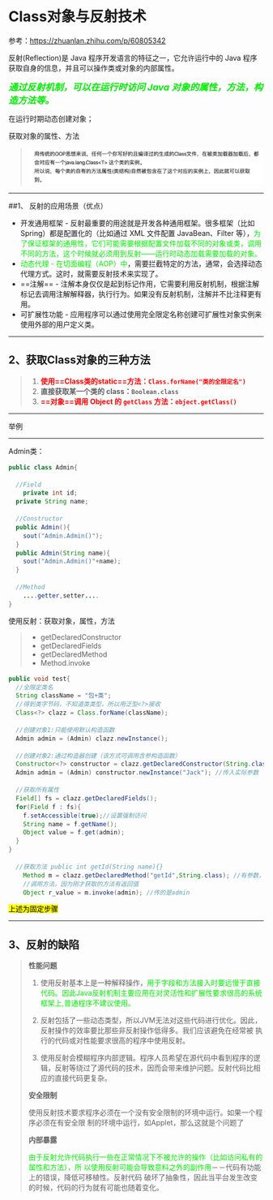 # Class对象与反射技术



参考：https://zhuanlan.zhihu.com/p/60805342



反射(Reflection)是 Java 程序开发语言的特征之一，它允许运行中的 Java 程序获取自身的信息，并且可以操作类或对象的内部属性。

<font color='gree' size=4>***通过反射机制，可以在运行时访问 Java 对象的属性，方法，构造方法等。***</font>

在运行时期动态创建对象；

获取对象的属性、方法

> ![image-20200312104853479](PicSource/image-20200312104853479.png)

------



##1、 反射的应用场景（优点）

- 开发通用框架 - 反射最重要的用途就是开发各种通用框架。很多框架（比如 Spring）都是配置化的（比如通过 XML 文件配置 JavaBean、Filter 等），<font color='gree'>为了保证框架的通用性，它们可能需要根据配置文件加载不同的对象或类，调用不同的方法，这个时候就必须用到反射——运行时动态加载需要加载的对象。</font>
- <font color='gree'>动态代理 - 在切面编程（AOP）中</font>，需要拦截特定的方法，通常，会选择动态代理方式。这时，就需要反射技术来实现了。
- ==注解== - 注解本身仅仅是起到标记作用，它需要利用反射机制，根据注解标记去调用注解解释器，执行行为。如果没有反射机制，注解并不比注释更有用。
- 可扩展性功能 - 应用程序可以通过使用完全限定名称创建可扩展性对象实例来使用外部的用户定义类。

------



## 2、获取Class对象的三种方法

> 1. <font color='red'>**使用==Class类的static==方法：`Class.forName("类的全限定名")`**</font>
> 2. **直接获取某一个类的 class：`Boolean.class`**
> 3. <font color='red'>**==对象==调用 Object 的 `getClass` 方法：`object.getClass()`**</font>

------

举例

------

Admin类：

```java
public class Admin{
  
  //Field
	private int id;
  private String name;
  
  //Constructor
  public Admin(){
    sout("Admin.Admin()");
  }
  public Admin(String name){
    sout("Admin.Admin()"+name);
  }
    
  //Method
    ....getter,setter....
}
```



使用反射：获取对象，属性，方法

> - getDeclaredConstructor
> - getDeclaredFields
> - getDeclaredMethod
> - Method.invoke

```java
public void test{
  //全限定类名
  String className = "包+类";
  //得到类字节码，不知道类类型，所以用泛型<?>接收
  Class<?> clazz = Class.forName(className);
  
  //创建对象1:只能使用默认构造函数
  Admin admin = (Admin) clazz.newInstance();
  
  //创建对象2:通过构造器创建（该方式可调用含参构造函数）
  Constructor<?> constructor = clazz.getDeclaredConstructor(String.class);//要传入参数类型
  Admin admin = (Admin) constructor.newInstance("Jack"); //传入实际参数
  
  //获取所有属性
  Field[] fs = clazz.getDeclaredFields();
  for(Field f : fs){
    f.setAccessible(true);//设置强制访问
    String name = f.getName();
    Object value = f.get(admin);
  }
}

  //获取方法 public int getId(String name){}
	Method m = clazz.getDeclaredMethod("getId",String.class); //有参数，则传入参数类型，没有则不写
	//调用方法，因为刚才获取的方法有返回值
	Object r_value = m.invoke(admin); //传的是admin

```

<mark>上述为固定步骤</mark>

------

## 3、反射的缺陷

> **性能问题**
>
> 1. 使用反射基本上是一种解释操作，<font color='gree'>用于字段和方法接入时要远慢于直接代码。因此Java反射机制主要应用在对灵活性和扩展性要求很高的系统框架上,普通程序不建议使用。</font>
>
> 2. 反射包括了一些动态类型，所以JVM无法对这些代码进行优化。因此，反射操作的效率要比那些非反射操作低得多。我们应该避免在经常被 执行的代码或对性能要求很高的程序中使用反射。
>
> 3. 使用反射会模糊程序内部逻辑。程序人员希望在源代码中看到程序的逻辑，反射等绕过了源代码的技术，因而会带来维护问题。反射代码比相应的直接代码更复杂。
>
> **安全限制**
>
> ​		使用反射技术要求程序必须在一个没有安全限制的环境中运行。如果一个程序必须在有安全限		制的环境中运行，如Applet，那么这就是个问题了
>
> **内部暴露**
>
> ​		<font color='gree'>由于反射允许代码执行一些在正常情况下不被允许的操作（比如访问私有的属性和方法），所		以使用反射可能会导致意料之外的副作用</font>－－代码有功能上的错误，降低可移植性。反射代码		破坏了抽象性，因此当平台发生改变的时候，代码的行为就有可能也随着变化。
> 